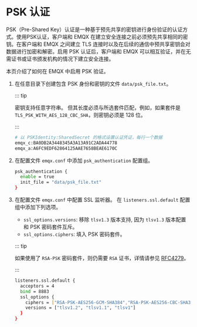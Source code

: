 # PSK 认证

PSK（Pre-Shared Key）认证是一种基于预先共享的密钥进行身份验证的认证方式。使用PSK认证，客户端和 EMQX 在建立安全连接之前必须预先共享相同的密钥。在客户端和 EMQX 之间建立 TLS 连接时以及在后续的通信中预共享密钥会对数据进行加密和解密。启用 PSK 认证后，客户端和 EMQX 可以相互验证，并在无需证书或证书颁发机构的情况下建立安全连接。

本页介绍了如何在 EMQX 中启用 PSK 验证。

1. 在任意目录下创建包含 PSK 身份和密钥的文件 `data/psk_file.txt`。

   ::: tip

   密钥支持任意字符串。
   但其长度必须与所选套件匹配，例如，如果套件是 `TLS_PSK_WITH_AES_128_CBC_SHA`，则密钥必须是 128 位。

   :::

   ```bash
   # 以 PSKIdentity:SharedSecret 的格式设置认证凭证，每行一个数据
   emqx_c:BA0DB2A3448345A3A13A91C2ADA44778
   emqx_a:A6FC9EDF62864125AAE7658BEAE6170C
   ```

2. 在配置文件 `emqx.conf` 中添加 `psk_authentication` 配置组。

   ```bash
   psk_authentication {
     enable = true
     init_file = "data/psk_file.txt"
   }
   ```

3. 在配置文件 `emqx.conf` 中配置 SSL 监听器。 在 `listeners.ssl.default` 配置组中添加下列选项。

   - `ssl_options.versions`: 移除 `tlsv1.3` 版本支持, 因为 `tlsv1.3` 版本配置和 PSK 密码套件互斥。
   - `ssl_options.ciphers`: 填入 PSK 密码套件。

   ::: tip

   如果使用了 `RSA-PSK` 密码套件，则仍需要 `RSA` 证书，详情请参见 [RFC4279](https://www.rfc-editor.org/rfc/rfc4279#section-4)。

   :::

   ```bash
   listeners.ssl.default {
     acceptors = 4
     bind = 8883
     ssl_options {
       ciphers = ["RSA-PSK-AES256-GCM-SHA384","RSA-PSK-AES256-CBC-SHA384","RSA-PSK-AES128-GCM-SHA256","RSA-PSK-AES128-CBC-SHA256","RSA-PSK-AES256-CBC-SHA","RSA-PSK-AES128-CBC-SHA"]
       versions = ["tlsv1.2", "tlsv1.1", "tlsv1"]
     }
   }
   ```
